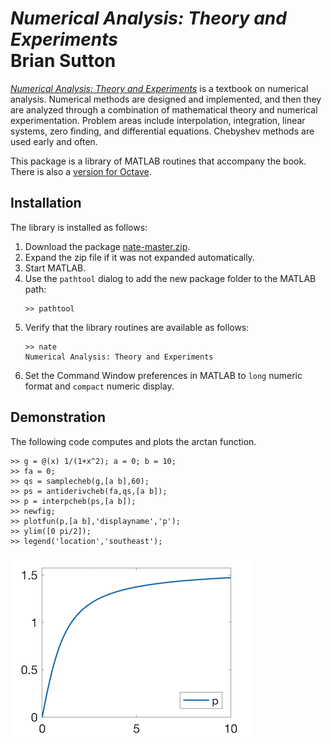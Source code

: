 # *Numerical Analysis: Theory and Experiments*<br/>Brian Sutton

[*Numerical Analysis: Theory and Experiments*](http://bookstore.siam.org/ot161/) is a textbook on numerical analysis. Numerical methods are designed and implemented, and then they are analyzed through a combination of mathematical theory and numerical experimentation. Problem areas include interpolation, integration, linear systems, zero finding, and differential equations. Chebyshev methods are used early and often.

This package is a library of MATLAB routines that accompany the book. There is also a [version for Octave](https://github.com/briansutton/nate-octave).

## Installation

The library is installed as follows:
1. Download the package [nate-master.zip](https://github.com/briansutton/nate/archive/master.zip).
1. Expand the zip file if it was not expanded automatically.
1. Start MATLAB.
1. Use the `pathtool` dialog to add the new package folder to the MATLAB path:
   ```
   >> pathtool
   ```
1. Verify that the library routines are available as follows:
   ```
   >> nate
   Numerical Analysis: Theory and Experiments
   ```
1. Set the Command Window preferences in MATLAB to `long` numeric format and `compact` numeric display.

## Demonstration

The following code computes and plots the arctan function.
```
>> g = @(x) 1/(1+x^2); a = 0; b = 10;
>> fa = 0;
>> qs = samplecheb(g,[a b],60);
>> ps = antiderivcheb(fa,qs,[a b]);
>> p = interpcheb(ps,[a b]);
>> newfig;
>> plotfun(p,[a b],'displayname','p');
>> ylim([0 pi/2]);
>> legend('location','southeast');
```
![arctan](https://github.com/briansutton/nate/raw/master/arctan.png "arctan")
